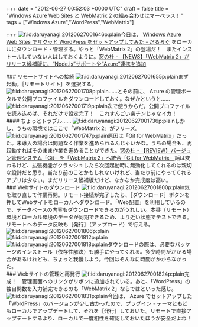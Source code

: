 
+++
date = "2012-06-27 00:52:03 +0000 UTC"
draft = false
title = "Windows Azure Web Sites と WebMatrix 2 の組み合わせはマーベラス！"
tags = ["Windows Azure","WordPress","WebMatrix"]

+++
<img src="http://cdn-ak.f.st-hatena.com/images/fotolife/d/daruyanagi/20120627/20120627001646.png" alt="f:id:daruyanagi:20120627001646p:plain" title="f:id:daruyanagi:20120627001646p:plain" class="hatena-fotolife"/>今日は、 <a href="http://daruyanagi.hatenablog.com/entry/2012/06/25/214555">Windows Azure Web Sites でサクッと WordPress をセットアップしてみた - だるろぐ</a> をローカルにダウンロード・管理する。やっと「WebMatrix 2」の登場だ！　またインストールしていない人はしておくように。<a href="http://www.forest.impress.co.jp/docs/news/20120608_538907.html">窓の杜 - 【NEWS】「WebMatrix 2」がリリース候補版に、“Node.js”サポートや“Azure”連携を追加</a>

<div class="section">
    ### リモートサイトへの接続
    <img src="http://cdn-ak.f.st-hatena.com/images/fotolife/d/daruyanagi/20120627/20120627001655.png" alt="f:id:daruyanagi:20120627001655p:plain" title="f:id:daruyanagi:20120627001655p:plain" class="hatena-fotolife"/>まず起動。［リモートサイト］を選択する。<img src="http://cdn-ak.f.st-hatena.com/images/fotolife/d/daruyanagi/20120627/20120627001708.png" alt="f:id:daruyanagi:20120627001708p:plain" title="f:id:daruyanagi:20120627001708p:plain" class="hatena-fotolife"/>……とその前に、 Azure の管理ポータルで公開プロファイルをダウンロードしておく。なぜかというと……<img src="http://cdn-ak.f.st-hatena.com/images/fotolife/d/daruyanagi/20120627/20120627001719.png" alt="f:id:daruyanagi:20120627001719p:plain" title="f:id:daruyanagi:20120627001719p:plain" class="hatena-fotolife"/>次で使うからだ。公開プロファイルを読み込めば、それだけで設定完了！　これすんごい楽チンじゃなイカ！

<div class="section">
    #### ちょっとトラブル……
    <img src="http://cdn-ak.f.st-hatena.com/images/fotolife/d/daruyanagi/20120627/20120627001736.png" alt="f:id:daruyanagi:20120627001736p:plain" title="f:id:daruyanagi:20120627001736p:plain" class="hatena-fotolife"/>しかし、うちの環境ではここで「WebMatrix 2」がフリーズ。<img src="http://cdn-ak.f.st-hatena.com/images/fotolife/d/daruyanagi/20120627/20120627001747.png" alt="f:id:daruyanagi:20120627001747p:plain" title="f:id:daruyanagi:20120627001747p:plain" class="hatena-fotolife"/>原因は「Git for WebMatrix」だった。未導入の場合は問題なく作業を進められるんじゃいかな。うちの場合も、再起動すればそのまま作業を進めることができた。<a href="http://www.forest.impress.co.jp/docs/review/20120620_540492.html">窓の杜 - 【REVIEW】バージョン管理システム「Git」を「WebMatrix 2」へ統合「Git for WebMatrix」</a>話は変わるけど、拡張機能がクラッシュしたら次回起動時に無効化してくれるのは親切な設計だと思う。当たり前のことかもしれないけれど、当たり前にやってくれるアプリは少ない。まだリリース候補版だけど、なかなか完成度は高い。

</div>
</div>
<div class="section">
    ### Webサイトのダウンロード
    <img src="http://cdn-ak.f.st-hatena.com/images/fotolife/d/daruyanagi/20120627/20120627001800.png" alt="f:id:daruyanagi:20120627001800p:plain" title="f:id:daruyanagi:20120627001800p:plain" class="hatena-fotolife"/>気を取り直して作業再開。リモート接続が完了したら、［ダウンロード］ボタンを押してWebサイトをローカルへダウンロード。「Web配置」を利用しているので、データベースの内容もダウンロードできるのがうれしい。本番（リモート）環境とローカル環境のデータが同期できるため、より近い状態でテストできる。リモートへのデータ反映も［発行］（アップロード）で行える。<img src="http://cdn-ak.f.st-hatena.com/images/fotolife/d/daruyanagi/20120627/20120627001806.png" alt="f:id:daruyanagi:20120627001806p:plain" title="f:id:daruyanagi:20120627001806p:plain" class="hatena-fotolife"/><img src="http://cdn-ak.f.st-hatena.com/images/fotolife/d/daruyanagi/20120627/20120627001812.png" alt="f:id:daruyanagi:20120627001812p:plain" title="f:id:daruyanagi:20120627001812p:plain" class="hatena-fotolife"/><img src="http://cdn-ak.f.st-hatena.com/images/fotolife/d/daruyanagi/20120627/20120627001818.png" alt="f:id:daruyanagi:20120627001818p:plain" title="f:id:daruyanagi:20120627001818p:plain" class="hatena-fotolife"/>ダウンロードの際は、必要なパッケージのインストール（依存性解決）も勝手にやってくれる。多少時間がかかる場合があるけれども、ちょっと我慢しよう。今回はそんなに時間がかからなかった。

</div>
<div class="section">
    ### Webサイトの管理と再発行
    <img src="http://cdn-ak.f.st-hatena.com/images/fotolife/d/daruyanagi/20120627/20120627001824.png" alt="f:id:daruyanagi:20120627001824p:plain" title="f:id:daruyanagi:20120627001824p:plain" class="hatena-fotolife"/>完成！　管理画面へのリンクがリボンに追加されている。あと、「WordPress」の独自関数を入力補完できるのも「WebMatrix 2」ならではといった感じ。<img src="http://cdn-ak.f.st-hatena.com/images/fotolife/d/daruyanagi/20120627/20120627001831.png" alt="f:id:daruyanagi:20120627001831p:plain" title="f:id:daruyanagi:20120627001831p:plain" class="hatena-fotolife"/>今回は、 Azure でセットアップした「WordPress」のバージョンが少し古かったので、プラグイン・テーマともどもローカルでアップデートして、それを［発行］しておいた。リモートで直接アップデートするより、ローカルで一度相性を確認しておいたほうが安全だよね！

</div>

